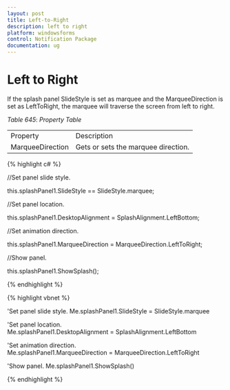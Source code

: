 ```yaml
---
layout: post
title: Left-to-Right
description: left to right
platform: windowsforms
control: Notification Package 
documentation: ug
---
```


# Left to Right


If the splash panel SlideStyle is set as marquee and the MarqueeDirection is set as LeftToRight, the marquee will traverse the screen from left to right.

_Table_ _645_: _Property Table_

<table>
<tr>
<td>
Property</td><td>
Description</td></tr>
<tr>
<td>
MarqueeDirection</td><td>
Gets or sets the marquee direction.</td></tr>
</table>


{% highlight c# %}

//Set panel slide style.

this.splashPanel1.SlideStyle == SlideStyle.marquee;



//Set panel location. 

  this.splashPanel1.DesktopAlignment = SplashAlignment.LeftBottom;



//Set animation direction.

  this.splashPanel1.MarqueeDirection = MarqueeDirection.LeftToRight;



//Show panel.

this.splashPanel1.ShowSplash();

{% endhighlight %}

{% highlight vbnet %}

'Set panel slide style.
Me.splashPanel1.SlideStyle = SlideStyle.marquee


'Set panel location. 
Me.splashPanel1.DesktopAlignment = SplashAlignment.LeftBottom


'Set animation direction.
Me.splashPanel1.MarqueeDirection = MarqueeDirection.LeftToRight


'Show panel.
Me.splashPanel1.ShowSplash()

{% endhighlight %}

